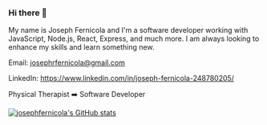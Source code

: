 ### Hi there 👋


My name is Joseph Fernicola and I'm a software developer working with JavaScript, Node.js, React, Express, and much more. I am always looking to enhance my skills and learn something new.

Email:  josephrfernicola@gmail.com <br />

LinkedIn:  https://www.linkedin.com/in/joseph-fernicola-248780205/ <br />

Physical Therapist ➡️ Software Developer

[![josephfernicola's GitHub stats](https://github-readme-stats.vercel.app/api?username=josephfernicola&count_private=true&hide=contribs,prs&show_icons=true&theme=react)](https://github.com/josephfernicola/github-readme-stats)
